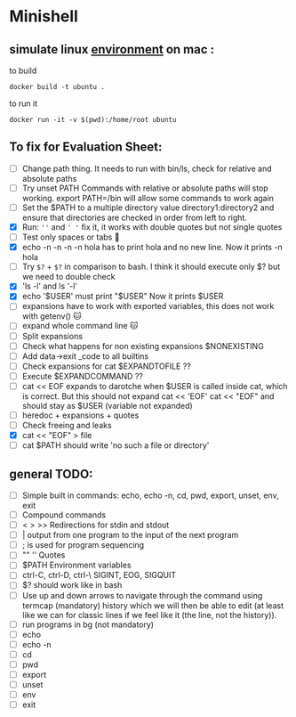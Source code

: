 # Minishell

## simulate linux [environment](https://gist.github.com/CarloCattano/73482a9e846e27165e85dcf32cda91ad) on mac :

to build
```
docker build -t ubuntu .
```

to run it
```
docker run -it -v $(pwd):/home/root ubuntu
```

## To fix for Evaluation Sheet:
- [ ] Change path thing. It needs to run with bin/ls, check for relative and absolute paths
- [ ] Try unset PATH Commands with relative or absolute paths will stop working. export PATH=/bin  will allow some commands to work again
- [ ] Set the $PATH to a multiple directory value directory1:directory2 and ensure that directories are checked in order from left to right.
- [x] Run: `''` and  `' '` fix it, it works with double quotes but not single quotes
- [ ] Test only spaces or tabs :face_with_peeking_eye:
- [x] echo -n -n -n -n hola has to print hola and no new line. Now it prints -n hola
- [ ] Try `$?` + `$?` in comparison to bash. I think it should execute only $? but we need to double check
- [x] 'ls -l'  and ls '-l'
- [x] echo '$USER' must print "$USER"  Now it prints $USER
- [ ] expansions have to work with exported variables, this does not work with getenv() :cat:
- [ ] expand whole command line :cat:
- [ ] Split expansions
- [ ] Check what happens for non existing expansions $NONEXISTING
- [ ] Add data->exit _code to all builtins
- [ ] Check expansions for cat $EXPANDTOFILE ??
- [ ] Execute $EXPANDCOMMAND ??
- [ ] cat << EOF  expands to darotche when $USER is called inside cat, which is correct. But this should not expand  cat << 'EOF'  cat << "EOF"  and should stay as $USER (variable not expanded)
- [ ] heredoc + expansions + quotes
- [ ] Check freeing and leaks
- [x] cat << "EOF" > file 
- [ ] cat $PATH should write 'no such a file or directory'
      
## general TODO:
- [ ] Simple built in commands: echo, echo -n, cd, pwd, export, unset, env, exit
- [ ] Compound commands
- [ ] < > >>  Redirections for stdin and stdout
- [ ] | output from one program to the input of the next program
- [ ] ; is used for program sequencing
- [ ] "" '' Quotes
- [ ] $PATH Environment variables
- [ ] ctrl-C, ctrl-D, ctrl-\  SIGINT, EOG, SIGQUIT
- [ ] $? should work like in bash
- [ ] Use up and down arrows to navigate through the command using termcap (mandatory) history which we will then be able to edit (at least like we can for classic lines if we feel like it (the line, not the history)).
- [ ] run programs in bg (not mandatory)
- [ ] echo
- [ ] echo -n
- [ ] cd
- [ ] pwd
- [ ] export
- [ ] unset
- [ ] env
- [ ] exit
